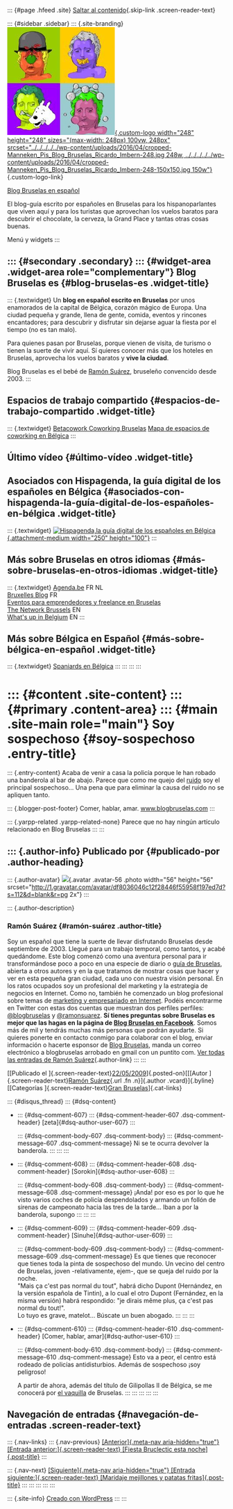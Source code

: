 ::: {#page .hfeed .site}
[Saltar al
contenido](../../../../../index.html?p=335#content){.skip-link
.screen-reader-text}

::: {#sidebar .sidebar}
::: {.site-branding}
[![](../../../../../wp-content/uploads/2016/04/cropped-Manneken_Pis_Blog_Bruselas_Ricardo_Imbern-248.jpg){.custom-logo
width="248" height="248" sizes="(max-width: 248px) 100vw, 248px"
srcset="../../../../../wp-content/uploads/2016/04/cropped-Manneken_Pis_Blog_Bruselas_Ricardo_Imbern-248.jpg 248w, ../../../../../wp-content/uploads/2016/04/cropped-Manneken_Pis_Blog_Bruselas_Ricardo_Imbern-248-150x150.jpg 150w"}](../../../../../index.html){.custom-logo-link}

[Blog Bruselas en español](../../../../../index.html)

El blog-guía escrito por españoles en Bruselas para los hispanoparlantes
que viven aquí y para los turistas que aprovechan los vuelos baratos
para descubrir el chocolate, la cerveza, la Grand Place y tantas otras
cosas buenas.

Menú y widgets
:::

::: {#secondary .secondary}
::: {#widget-area .widget-area role="complementary"}
Blog Bruselas es {#blog-bruselas-es .widget-title}
----------------

::: {.textwidget}
Un **blog en español escrito en Bruselas** por unos enamorados de la
capital de Bélgica, corazón mágico de Europa. Una ciudad pequeña y
grande, llena de gente, comida, eventos y rincones encantadores; para
descubrir y disfrutar sin dejarse aguar la fiesta por el tiempo (no es
tan malo).

Para quienes pasan por Bruselas, porque vienen de visita, de turismo o
tienen la suerte de vivir aquí. Sí quieres conocer más que los hoteles
en Bruselas, aprovecha los vuelos baratos y **vive la ciudad**.

Blog Bruselas es el bebé de [Ramón Suárez](http://www.ramonsuarez.com),
bruseleño convencido desde 2003.
:::

Espacios de trabajo compartido {#espacios-de-trabajo-compartido .widget-title}
------------------------------

::: {.textwidget}
[Betacowork Coworking Bruselas](http://www.betacowork.com) [Mapa de
espacios de coworking en Bélgica](http://coworkingbelgium.com)
:::

Último vídeo {#último-vídeo .widget-title}
------------

Asociados con Hispagenda, la guía digital de los españoles en Bélgica {#asociados-con-hispagenda-la-guía-digital-de-los-españoles-en-bélgica .widget-title}
---------------------------------------------------------------------

::: {.textwidget}
[![Hispagenda,la guía digital de los españoles en
Bélgica](../../../../../wp-content/uploads/2010/04/Hispagenda-250px.gif "Hispagenda, la guía digital de los españoles en Bélgica"){.attachment-medium
width="250" height="100"}](http://www.hispagenda.com)
:::

Más sobre Bruselas en otros idiomas {#más-sobre-bruselas-en-otros-idiomas .widget-title}
-----------------------------------

::: {.textwidget}
[Agenda.be](http://www.agenda.be) FR NL\
[Bruxelles Blog](http://www.bxlblog.be/) FR\
[Eventos para emprendedores y freelance en
Bruselas](http://www.betacowork.com/events/)\
[The Network
Brussels](http://groups.yahoo.com/group/TheNetworkBrussels/) EN\
[What\'s up in Belgium](http://www.whatsupin.be/) EN
:::

Más sobre Bélgica en Español {#más-sobre-bélgica-en-español .widget-title}
----------------------------

::: {.textwidget}
[Spaniards en Bélgica](http://www.spaniards.es/paises/belgica)
:::
:::
:::
:::

::: {#content .site-content}
::: {#primary .content-area}
::: {#main .site-main role="main"}
Soy sospechoso {#soy-sospechoso .entry-title}
==============

::: {.entry-content}
Acaba de venir a casa la policía porque le han robado una banderola al
bar de abajo. Parece que como me quejo del
[ruido](http://www.blogbruselas.com/2008/11/si-te-vas-comprar-casa-en-bruselas.html)
soy el principal sospechoso... Una pena que para eliminar la causa del
ruido no se apliquen tanto.

::: {.blogger-post-footer}
Comer, hablar, amar. www.blogbruselas.com
:::

::: {.yarpp-related .yarpp-related-none}
Parece que no hay ningún artículo relacionado en Blog Bruselas
:::
:::

::: {.author-info}
Publicado por {#publicado-por .author-heading}
-------------

::: {.author-avatar}
![](http://1.gravatar.com/avatar/df8036046c12f28446f55958f197ed7d?s=56&d=blank&r=pg){.avatar
.avatar-56 .photo width="56" height="56"
srcset="http://1.gravatar.com/avatar/df8036046c12f28446f55958f197ed7d?s=112&d=blank&r=pg 2x"}
:::

::: {.author-description}
### Ramón Suárez {#ramón-suárez .author-title}

Soy un español que tiene la suerte de llevar disfrutando Bruselas desde
septiembre de 2003. Llegué para un trabajo temporal, como tantos, y
acabé quedándome. Este blog comenzó como una aventura personal para ir
transformándose poco a poco en una especie de diario o [guía de
Bruselas](../../../../../index.html), abierta a otros autores y en la
que tratamos de mostrar cosas que hacer y ver en esta pequeña gran
ciudad, cada uno con nuestra visión personal. En los ratos ocupados soy
un profesional del marketing y la estrategia de negocios en Internet.
Como no, también he comenzado un blog profesional sobre temas de
[marketing y empresariado en Internet](http://ramonsuarez.com). Podéis
encontrarme en Twitter con estas dos cuentas que muestran dos perfiles
perfiles: [\@blogbruselas](http://twitter.com/blogbruselas) y
[\@ramonsuarez](http://twitter.com/ramonsuarez). **Sí tienes preguntas
sobre Bruselas es mejor que las hagas en la página de [Blog Bruselas en
Facebook](http://www.facebook.com/blogbruselas)**. Somos más de mil y
tendrás muchas más personas que podrán ayudarte. Si quieres ponerte en
contacto conmigo para colaborar con el blog, enviar información o
hacerte esponsor de [Blog Bruselas](../../../../../index.html), manda un
correo electrónico a blogbruselas arrobado en gmail con un puntito com.
[Ver todas las entradas de Ramón
Suárez](../../../../2010/04/30/index.html?author=2){.author-link}
:::
:::

[[Publicado el
]{.screen-reader-text}[22/05/2009](../../../../../index.html?p=335)]{.posted-on}[[[Autor
]{.screen-reader-text}[Ramón
Suárez](../../../../2010/04/30/index.html?author=2){.url .fn
.n}]{.author .vcard}]{.byline}[[Categorías ]{.screen-reader-text}[Gran
Bruselas](../../../../category/gran-bruselas/index.html)]{.cat-links}

::: {#disqus_thread}
::: {#dsq-content}
-   ::: {#dsq-comment-607}
    ::: {#dsq-comment-header-607 .dsq-comment-header}
    [zeta]{#dsq-author-user-607}
    :::

    ::: {#dsq-comment-body-607 .dsq-comment-body}
    ::: {#dsq-comment-message-607 .dsq-comment-message}
    Ni se te ocurra devolver la banderola.
    :::
    :::
    :::

-   ::: {#dsq-comment-608}
    ::: {#dsq-comment-header-608 .dsq-comment-header}
    [Sorokin]{#dsq-author-user-608}
    :::

    ::: {#dsq-comment-body-608 .dsq-comment-body}
    ::: {#dsq-comment-message-608 .dsq-comment-message}
    ¡Anda! por eso es por lo que he visto varios coches de policía
    despendolados y armando un follón de sirenas de campeonato hacia las
    tres de la tarde... Iban a por la banderola, supongo
    :::
    :::
    :::

-   ::: {#dsq-comment-609}
    ::: {#dsq-comment-header-609 .dsq-comment-header}
    [Sinuhe]{#dsq-author-user-609}
    :::

    ::: {#dsq-comment-body-609 .dsq-comment-body}
    ::: {#dsq-comment-message-609 .dsq-comment-message}
    Es que tienes que reconocer que tienes toda la pinta de sospechoso
    del mundo. Un vecino del centro de Bruselas, joven -relativamente,
    ejem-, que se queja del ruido por la noche.\
    "Mais ça c'est pas normal du tout", habrá dicho Dupont (Hernández,
    en la versión española de Tintin), a lo cual el otro Dupont
    (Fernández, en la misma versión) habrá respondido: "je dirais même
    plus, ça c'est pas normal du tout!".\
    Lo tuyo es grave, matelot... Búscate un buen abogado.
    :::
    :::
    :::

-   ::: {#dsq-comment-610}
    ::: {#dsq-comment-header-610 .dsq-comment-header}
    [Comer, hablar, amar]{#dsq-author-user-610}
    :::

    ::: {#dsq-comment-body-610 .dsq-comment-body}
    ::: {#dsq-comment-message-610 .dsq-comment-message}
    Esto va a peor, el centro está rodeado de policías antidisturbios.
    Además de sospechoso ¡soy peligroso!

    A partir de ahora, además del título de Gilipollas II de Bélgica, se
    me conocerá por [el
    vaquilla](http://www.youtube.com/watch?v=I_sVTelH4pA) de Bruselas.
    :::
    :::
    :::
:::
:::

Navegación de entradas {#navegación-de-entradas .screen-reader-text}
----------------------

::: {.nav-links}
::: {.nav-previous}
[[Anterior]{.meta-nav aria-hidden="true"} [Entrada
anterior:]{.screen-reader-text} [Fiesta Bruclectic esta
noche]{.post-title}](../../../../../index.html?p=334)
:::

::: {.nav-next}
[[Siguiente]{.meta-nav aria-hidden="true"} [Entrada
siguiente:]{.screen-reader-text} [Maridaje mejillones y patatas
fritas]{.post-title}](../../../../../index.html?p=336)
:::
:::
:::
:::
:::

::: {.site-info}
[Creado con WordPress](https://es.wordpress.org/)
:::
:::

